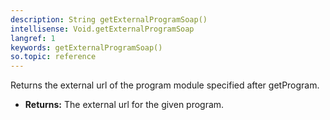 ```yaml
---
description: String getExternalProgramSoap()
intellisense: Void.getExternalProgramSoap
langref: 1
keywords: getExternalProgramSoap()
so.topic: reference
---
```



Returns the external url of the program module specified after getProgram.



* **Returns:** The external url for the given program.


